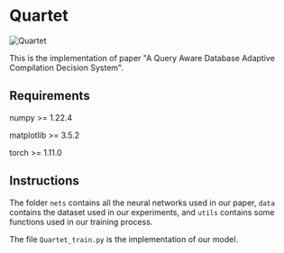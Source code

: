 # Quartet

![Quartet](https://raw.githubusercontent.com/LeaxZevon/mdImages/main/picgo/FCNN-new.png)

This is the implementation of paper "A Query Aware Database Adaptive Compilation Decision System".

## Requirements

numpy       >= 1.22.4

matplotlib  >= 3.5.2

torch       >= 1.11.0

## Instructions

The folder `nets` contains all the neural networks used in our paper,  `data` contains the dataset used in our
experiments, and `utils` contains some functions used in our training process.

The file  `Quartet_train.py` is the implementation of our model.
